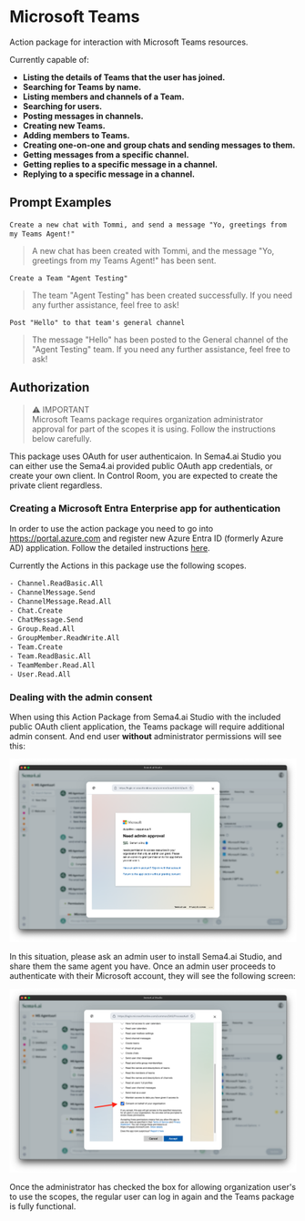 # Microsoft Teams

Action package for interaction with Microsoft Teams resources.

Currently capable of:

- **Listing the details of Teams that the user has joined.**
- **Searching for Teams by name.**
- **Listing members and channels of a Team.**
- **Searching for users.**
- **Posting messages in channels.**
- **Creating new Teams.**
- **Adding members to Teams.**
- **Creating one-on-one and group chats and sending messages to them.**
- **Getting messages from a specific channel.**
- **Getting replies to a specific message in a channel.**
- **Replying to a specific message in a channel.**

## Prompt Examples

```
Create a new chat with Tommi, and send a message "Yo, greetings from my Teams Agent!"
```

> A new chat has been created with Tommi, and the message "Yo, greetings from my Teams Agent!" has been sent.

```
Create a Team "Agent Testing"
```

> The team "Agent Testing" has been created successfully. If you need any further assistance, feel free to ask!

```
Post "Hello" to that team's general channel
```

> The message "Hello" has been posted to the General channel of the "Agent Testing" team. If you need any further assistance, feel free to ask!

## Authorization

> ⚠️ IMPORTANT  
> Microsoft Teams package requires organization administrator approval for part of the scopes it is using. Follow the instructions below carefully.

This package uses OAuth for user authenticaion. In Sema4.ai Studio you can either use the Sema4.ai provided public OAuth app credentials, or create your own client. In Control Room, you are expected to create the private client regardless. 

### Creating a Microsoft Entra Enterprise app for authentication

In order to use the action package you need to go into https://portal.azure.com and register new Azure Entra ID (formerly Azure AD) application. Follow the detailed instructions [here](https://sema4.ai/docs/build-agents/prebuilt-actions/authentication/microsoft).

Currently the Actions in this package use the following scopes.

    - Channel.ReadBasic.All
    - ChannelMessage.Send
    - ChannelMessage.Read.All
    - Chat.Create
    - ChatMessage.Send
    - Group.Read.All
    - GroupMember.ReadWrite.All
    - Team.Create
    - Team.ReadBasic.All
    - TeamMember.Read.All
    - User.Read.All


### Dealing with the admin consent

When using this Action Package from Sema4.ai Studio with the included public OAuth client application, the Teams package will require additional admin consent. And end user **without** administrator permissions will see this:

![Needs admin consent](docs/need-approval.png)

In this situation, please ask an admin user to install Sema4.ai Studio, and share them the same agent you have. Once an admin user proceeds to authenticate with their Microsoft account, they will see the following screen:

![Admin consent given](docs/give-consent.png)

Once the administrator has checked the box for allowing organization user's to use the scopes, the regular user can log in again and the Teams package is fully functional.





